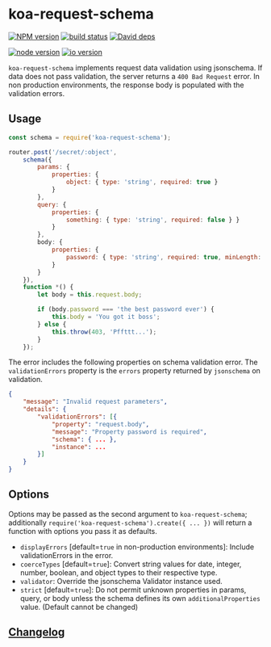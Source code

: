 koa-request-schema
=============

[![NPM version][npm-image]][npm-url]
[![build status][travis-image]][travis-url]
[![David deps][david-image]][david-url]

[![node version][node-image]][node-url]
[![io version][io-image]][node-url]

[npm-image]: https://img.shields.io/npm/v/koa-request-schema.svg?style=flat-square
[npm-url]: https://npmjs.org/package/koa-request-schema
[travis-image]: https://img.shields.io/travis/dantman/koa-request-schema.svg?style=flat-square
[travis-url]: https://travis-ci.org/dantman/koa-request-schema
[david-image]: https://img.shields.io/david/dantman/koa-request-schema.svg?style=flat-square
[david-url]: https://david-dm.org/dantman/koa-request-schema
[node-image]: https://img.shields.io/badge/node.js-%3E=_0.11.9-green.svg?style=flat-square
[node-url]: http://nodejs.org
[io-image]: https://img.shields.io/badge/io.js-%3E=_1.0-yellow.svg?style=flat-square
[io-url]: https://iojs.org


`koa-request-schema` implements request data validation using jsonschema. If data does not pass validation, the server returns a `400 Bad Request` error. In non production environments, the response body is populated with the validation errors.


Usage
-----

```js
const schema = require('koa-request-schema');

router.post('/secret/:object',
	schema({
		params: {
			properties: {
				object: { type: 'string', required: true }
			}
		},
		query: {
			properties: {
				something: { type: 'string', required: false } }
			}
		},
		body: {
			properties: {
				password: { type: 'string', required: true, minLength: 10 }
			}
		}
	}),
	function *() {
		let body = this.request.body;

		if (body.password === 'the best password ever') {
			this.body = 'You got it boss';
		} else {
			this.throw(403, 'Pffttt...');
		}
	});
```

The error includes the following properties on schema validation error. The `validationErrors` property is the `errors` property returned by `jsonschema` on validation.

```json
{
	"message": "Invalid request parameters",
	"details": {
		"validationErrors": [{
			"property": "request.body",
			"message": "Property password is required",
			"schema": { ... },
			"instance": ...
		}]
	}
}
```

Options
-------

Options may be passed as the second argument to `koa-request-schema`; additionally `require('koa-request-schema').create({ ... })` will return a function with options you pass it as defaults.

* `displayErrors` [default=`true` in non-production environments]: Include validationErrors in the error.
* `coerceTypes` [default=`true`]: Convert string values for date, integer, number, boolean, and object types to their respective type.
* `validator`: Override the jsonschema Validator instance used.
* `strict` [default=`true`]: Do not permit unknown properties in params, query, or body unless the schema defines its own `additionalProperties` value. (Default cannot be changed)

[Changelog](./history.md)
-------------------------